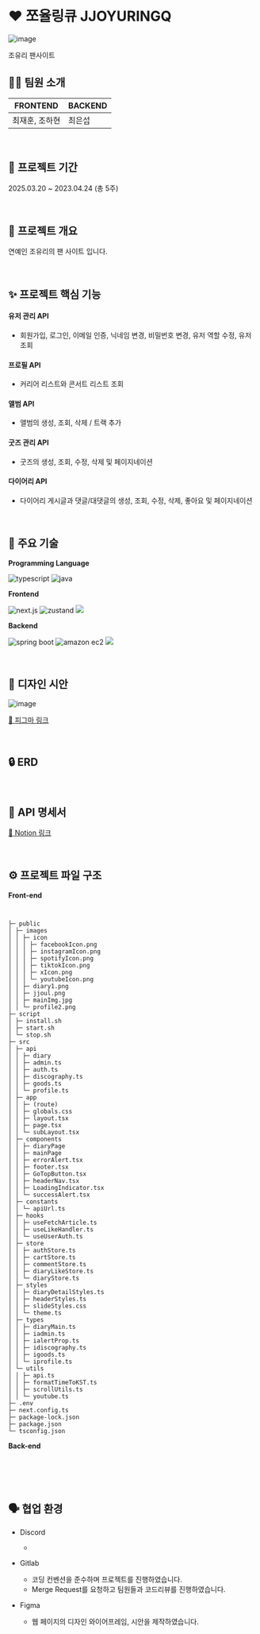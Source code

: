 # ❤ 쪼율링큐 JJOYURINGQ

![image]()

조유리 팬사이트

## 👨‍💻 팀원 소개

| FRONTEND       | BACKEND |
| -------------- | ------- |
| 최재훈, 조하현 | 최은섭  |

<br>

## 📅 프로젝트 기간

2025.03.20 ~ 2023.04.24 (총 5주)

<br>

## 🌟 프로젝트 개요

연예인 조유리의 팬 사이트 입니다.

<br>

## ✨ 프로젝트 핵심 기능

#### 유저 관리 API

- 회원가입, 로그인, 이메일 인증, 닉네임 변경, 비밀번호 변경, 유저 역할 수정, 유저 조회

#### 프로필 API

- 커리어 리스트와 콘서트 리스트 조회

#### 앨범 API

- 앨범의 생성, 조회, 삭제 / 트랙 추가

#### 굿즈 관리 API

- 굿즈의 생성, 조회, 수정, 삭제 및 페이지네이션

#### 다이어리 API

- 다이어리 게시글과 댓글/대댓글의 생성, 조회, 수정, 삭제, 좋아요 및 페이지네이션

<br>

## 🔨 주요 기술

**Programming Language**

<img  alt="typescript" src="https://img.shields.io/badge/typescript-3178C6?style=for-the-badge&logo=typescript&logoColor=black"> <img  alt="java" src="https://img.shields.io/badge/java-green?style=for-the-badge&logo=java&logoColor=black">

**Frontend**

<img alt="next.js" src="https://img.shields.io/badge/next.js-000000?style=for-the-badge&logo=nextjs&logoColor=black"> <img alt="zustand" src="https://img.shields.io/badge/zustand-ffffff?style=for-the-badge&logo=zustand&logoColor=white"> <img  src="https://img.shields.io/badge/axios-5A29E4?style=for-the-badge&logo=axios&logoColor=white">

**Backend**

<img alt="spring boot" src="https://img.shields.io/badge/springboot-6DB33F?style=for-the-badge&logo=spring.js&logoColor=white"> <img alt="amazon ec2" src="https://img.shields.io/badge/amazonec2-FF9900?style=for-the-badge&logo=amazonec2&logoColor=white"> <img  src="https://img.shields.io/badge/amazons3-569A31?style=for-the-badge&logo=amazons3&logoColor=white">

<br>

## 💄 디자인 시안

![image]()

[🔗 피그마 링크](https://www.figma.com/design/zVrrcqACtcAJARs9xpiGqu/%E3%85%86%E3%84%B7%E3%85%8A?node-id=0-1&p=f&t=dQLguBhm3RIdrKr3-0)

<br>

## 🔒 ERD

<br>

## 📄 API 명세서

[🔗 Notion 링크](https://www.notion.so/1d20fce129b6805395dec0ce6d87bc84?v=1d20fce129b681108d6d000ca150ec60&pvs=4)

<br>

## ⚙️ 프로젝트 파일 구조

**Front-end**

```


├─ public
│ ├─ images
│ │ ├─ icon
│ │ │ ├─ facebookIcon.png
│ │ │ ├─ instagramIcon.png
│ │ │ ├─ spotifyIcon.png
│ │ │ ├─ tiktokIcon.png
│ │ │ ├─ xIcon.png
│ │ │ └─ youtubeIcon.png
│ │ ├─ diary1.png
│ │ ├─ jjoul.png
│ │ ├─ mainImg.jpg
│ │ └─ profile2.png
├─ script
│ ├─ install.sh
│ ├─ start.sh
│ └─ stop.sh
├─ src
│ ├─ api
│ │ ├─ diary
│ │ ├─ admin.ts
│ │ ├─ auth.ts
│ │ ├─ discography.ts
│ │ ├─ goods.ts
│ │ └─ profile.ts
│ ├─ app
│ │ ├─ (route)
│ │ ├─ globals.css
│ │ ├─ layout.tsx
│ │ ├─ page.tsx
│ │ └─ subLayout.tsx
│ ├─ components
│ │ ├─ diaryPage
│ │ ├─ mainPage
│ │ ├─ errorAlert.tsx
│ │ ├─ footer.tsx
│ │ ├─ GoTopButton.tsx
│ │ ├─ headerNav.tsx
│ │ ├─ LoadingIndicator.tsx
│ │ └─ successAlert.tsx
│ ├─ constants
│ │ └─ apiUrl.ts
│ ├─ hooks
│ │ ├─ useFetchArticle.ts
│ │ ├─ useLikeHandler.ts
│ │ └─ useUserAuth.ts
│ ├─ store
│ │ ├─ authStore.ts
│ │ ├─ cartStore.ts
│ │ ├─ commentStore.ts
│ │ ├─ diaryLikeStore.ts
│ │ └─ diaryStore.ts
│ ├─ styles
│ │ ├─ diaryDetailStyles.ts
│ │ ├─ headerStyles.ts
│ │ ├─ slideStyles.css
│ │ └─ theme.ts
│ ├─ types
│ │ ├─ diaryMain.ts
│ │ ├─ iadmin.ts
│ │ ├─ ialertProp.ts
│ │ ├─ idiscography.ts
│ │ ├─ igoods.ts
│ │ └─ iprofile.ts
│ └─ utils
│ │ ├─ api.ts
│ │ ├─ formatTimeToKST.ts
│ │ ├─ scrollUtils.ts
│ │ └─ youtube.ts
├─ .env
├─ next.config.ts
├─ package-lock.json
├─ package.json
└─ tsconfig.json

```

**Back-end**

```



```

<br>

## 🗣 협업 환경

- Discord

  -

- Gitlab

  - 코딩 컨벤션을 준수하며 프로젝트를 진행하였습니다.
  - Merge Request를 요청하고 팀원들과 코드리뷰를 진행하였습니다.

- Figma
  - 웹 페이지의 디자인 와이어프레임, 시안을 제작하였습니다.
